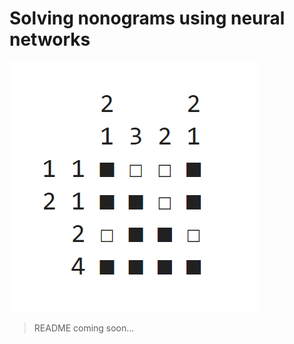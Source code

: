 # Solving nonograms using neural networks

![Picture of a 4x4 nonogram](nonogram.png)

> README coming soon...
